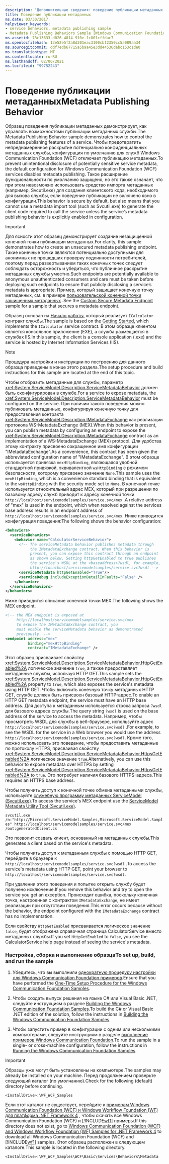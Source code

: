 ```yaml
---
description: 'Дополнительные сведения: поведение публикации метаданных'
title: Поведение публикации метаданных
ms.date: 03/30/2017
helpviewer_keywords:
- service behaviors, metadata publishing sample
- Metadata Publishing Behaviors Sample [Windows Communication Foundation]
ms.assetid: 78c13633-d026-4814-910e-1c801cffdac7
ms.openlocfilehash: 13e52e5f2a8d301eac3100cbf2350cc5a089aa34
ms.sourcegitcommit: ddf7edb67715a5b9a45e3dd44536dabc153c1de0
ms.translationtype: MT
ms.contentlocale: ru-RU
ms.lasthandoff: 02/06/2021
ms.locfileid: "99752243"
---
```

# <a name="metadata-publishing-behavior"></a><span data-ttu-id="948e0-103">Поведение публикации метаданных</span><span class="sxs-lookup"><span data-stu-id="948e0-103">Metadata Publishing Behavior</span></span>

<span data-ttu-id="948e0-104">Образец поведения публикации метаданных демонстрирует, как управлять возможностями публикации метаданных службы.</span><span class="sxs-lookup"><span data-stu-id="948e0-104">The Metadata Publishing Behavior sample demonstrates how to control the metadata publishing features of a service.</span></span> <span data-ttu-id="948e0-105">Чтобы предотвратить непреднамеренное раскрытие потенциально конфиденциальных метаданных службы, конфигурация по умолчанию для служб Windows Communication Foundation (WCF) отключает публикацию метаданных.</span><span class="sxs-lookup"><span data-stu-id="948e0-105">To prevent unintentional disclosure of potentially sensitive service metadata, the default configuration for Windows Communication Foundation (WCF) services disables metadata publishing.</span></span> <span data-ttu-id="948e0-106">Такое расширение функциональности по умолчанию защищено, но это также означает, что при этом невозможно использовать средство импорта метаданных (например, Svcutil.exe) для создания клиентского кода, необходимого для вызова службы, если поведение публикации не включено явно в конфигурации.</span><span class="sxs-lookup"><span data-stu-id="948e0-106">This behavior is secure by default, but also means that you cannot use a metadata import tool (such as Svcutil.exe) to generate the client code required to call the service unless the service’s metadata publishing behavior is explicitly enabled in configuration.</span></span>  
  
> [!IMPORTANT]
> <span data-ttu-id="948e0-107">Для ясности этот образец демонстрирует создание незащищенной конечной точки публикации метаданных.</span><span class="sxs-lookup"><span data-stu-id="948e0-107">For clarity, this sample demonstrates how to create an unsecured metadata publishing endpoint.</span></span> <span data-ttu-id="948e0-108">Такие конечные точки являются потенциально доступными для анонимных не прошедших проверку подлинности потребителей, поэтому перед развертыванием таких конечных точек следует соблюдать осторожность и убедиться, что публичное раскрытие метаданных службы уместно.</span><span class="sxs-lookup"><span data-stu-id="948e0-108">Such endpoints are potentially available to anonymous unauthenticated consumers and care must be taken before deploying such endpoints to ensure that publicly disclosing a service’s metadata is appropriate.</span></span> <span data-ttu-id="948e0-109">Пример, который защищает конечную точку метаданных, см. в примере [пользовательской конечной точки защищенных метаданных](custom-secure-metadata-endpoint.md) .</span><span class="sxs-lookup"><span data-stu-id="948e0-109">See the [Custom Secure Metadata Endpoint](custom-secure-metadata-endpoint.md) sample for a sample that secures a metadata endpoint.</span></span>  
  
 <span data-ttu-id="948e0-110">Образец основан на [Начало работы](getting-started-sample.md), который реализует `ICalculator` контракт службы.</span><span class="sxs-lookup"><span data-stu-id="948e0-110">The sample is based on the [Getting Started](getting-started-sample.md), which implements the `ICalculator` service contract.</span></span> <span data-ttu-id="948e0-111">В этом образце клиентом является консольное приложение (EXE), а служба размещается в службах IIS.</span><span class="sxs-lookup"><span data-stu-id="948e0-111">In this sample, the client is a console application (.exe) and the service is hosted by Internet Information Services (IIS).</span></span>  
  
> [!NOTE]
> <span data-ttu-id="948e0-112">Процедура настройки и инструкции по построению для данного образца приведены в конце этого раздела.</span><span class="sxs-lookup"><span data-stu-id="948e0-112">The setup procedure and build instructions for this sample are located at the end of this topic.</span></span>  
  
 <span data-ttu-id="948e0-113">Чтобы отобразить метаданные для службы, параметр <xref:System.ServiceModel.Description.ServiceMetadataBehavior> должен быть сконфигурирован в службе.</span><span class="sxs-lookup"><span data-stu-id="948e0-113">For a service to expose metadata, the <xref:System.ServiceModel.Description.ServiceMetadataBehavior> must be configured on the service.</span></span> <span data-ttu-id="948e0-114">При наличии такого поведения можно публиковать метаданные, конфигурируя конечную точку для предоставления контракта <xref:System.ServiceModel.Description.IMetadataExchange> как реализации протокола WS-MetadataExchange (MEX).</span><span class="sxs-lookup"><span data-stu-id="948e0-114">When this behavior is present, you can publish metadata by configuring an endpoint to expose the <xref:System.ServiceModel.Description.IMetadataExchange> contract as an implementation of a WS-MetadataExchange (MEX) protocol.</span></span> <span data-ttu-id="948e0-115">Для удобства этому контракту присвоено сокращенное имя конфигурации "IMetadataExchange".</span><span class="sxs-lookup"><span data-stu-id="948e0-115">As a convenience, this contract has been given the abbreviated configuration name of "IMetadataExchange".</span></span> <span data-ttu-id="948e0-116">В этом образце используется привязка `mexHttpBinding`, являющаяся удобной стандартной привязкой, эквивалентной `wsHttpBinding` с режимом безопасности, которому присвоено значение `None`.</span><span class="sxs-lookup"><span data-stu-id="948e0-116">This sample uses the `mexHttpBinding`, which is a convenience standard binding that is equivalent to the `wsHttpBinding` with the security mode set to `None`.</span></span> <span data-ttu-id="948e0-117">В конечной точке используется относительный адрес MEX, который при разрешении по базовому адресу служб приводит к адресу конечной точки `http://localhost/servicemodelsamples/service.svc/mex` .</span><span class="sxs-lookup"><span data-stu-id="948e0-117">A relative address of "mex" is used in the endpoint, which when resolved against the services base address results in an endpoint address of `http://localhost/servicemodelsamples/service.svc/mex`.</span></span> <span data-ttu-id="948e0-118">Ниже приводится конфигурация поведения:</span><span class="sxs-lookup"><span data-stu-id="948e0-118">The following shows the behavior configuration:</span></span>  
  
```xml  
<behaviors>  
  <serviceBehaviors>  
    <behavior name="CalculatorServiceBehavior">  
      <!-- The serviceMetadata behavior publishes metadata through   
           the IMetadataExchange contract. When this behavior is   
           present, you can expose this contract through an endpoint   
           as shown below. Setting httpGetEnabled to true publishes   
           the service's WSDL at the <baseaddress>?wsdl, for example,  
           http://localhost/servicemodelsamples/service.svc?wsdl -->  
      <serviceMetadata httpGetEnabled="True"/>  
      <serviceDebug includeExceptionDetailInFaults="False" />  
    </behavior>  
  </serviceBehaviors>  
</behaviors>  
```  
  
 <span data-ttu-id="948e0-119">Ниже приводится описание конечной точки MEX.</span><span class="sxs-lookup"><span data-stu-id="948e0-119">The following shows the MEX endpoint.</span></span>  
  
```xml  
<!-- the MEX endpoint is exposed at   
     http://localhost/servicemodelsamples/service.svc/mex   
     To expose the IMetadataExchange contract, you   
     must enable the serviceMetadata behavior as demonstrated                           
     previously. -->  
<endpoint address="mex"  
          binding="mexHttpBinding"  
          contract="IMetadataExchange" />  
```  
  
 <span data-ttu-id="948e0-120">Этот образец присваивает свойству <xref:System.ServiceModel.Description.ServiceMetadataBehavior.HttpGetEnabled%2A> логическое значение `true`, а также предоставляет метаданные службы, используя HTTP GET.</span><span class="sxs-lookup"><span data-stu-id="948e0-120">This sample sets the <xref:System.ServiceModel.Description.ServiceMetadataBehavior.HttpGetEnabled%2A> property to `true`, which also exposes the service's metadata using HTTP GET.</span></span> <span data-ttu-id="948e0-121">Чтобы включить конечную точку метаданных HTTP GET, службе должен быть присвоен базовый HTTP-адрес.</span><span class="sxs-lookup"><span data-stu-id="948e0-121">To enable an HTTP GET metadata endpoint, the service must have an HTTP base address.</span></span> <span data-ttu-id="948e0-122">Для доступа к метаданным используется строка запроса `?wsdl` для базового адреса службы.</span><span class="sxs-lookup"><span data-stu-id="948e0-122">The query string `?wsdl` is used on the base address of the service to access the metadata.</span></span> <span data-ttu-id="948e0-123">Например, чтобы просмотреть WSDL для службы в веб-браузере, используйте адрес `http://localhost/servicemodelsamples/service.svc?wsdl` .</span><span class="sxs-lookup"><span data-stu-id="948e0-123">For example, to see the WSDL for the service in a Web browser you would use the address `http://localhost/servicemodelsamples/service.svc?wsdl`.</span></span> <span data-ttu-id="948e0-124">Кроме того, можно использовать это поведение, чтобы предоставить метаданные по протоколу HTTPS, присваивая свойству <xref:System.ServiceModel.Description.ServiceMetadataBehavior.HttpsGetEnabled%2A> логическое значение `true`.</span><span class="sxs-lookup"><span data-stu-id="948e0-124">Alternatively, you can use this behavior to expose metadata over HTTPS by setting <xref:System.ServiceModel.Description.ServiceMetadataBehavior.HttpsGetEnabled%2A> to `true`.</span></span> <span data-ttu-id="948e0-125">Это потребует наличия базового HTTPS-адреса.</span><span class="sxs-lookup"><span data-stu-id="948e0-125">This requires an HTTPS base address.</span></span>  
  
 <span data-ttu-id="948e0-126">Чтобы получить доступ к конечной точке обмена метаданными службы, используйте [служебную программу метаданных ServiceModel (Svcutil.exe)](../servicemodel-metadata-utility-tool-svcutil-exe.md).</span><span class="sxs-lookup"><span data-stu-id="948e0-126">To access the service's MEX endpoint use the [ServiceModel Metadata Utility Tool (Svcutil.exe)](../servicemodel-metadata-utility-tool-svcutil-exe.md).</span></span>  
  
 `svcutil.exe /n:"http://Microsoft.ServiceModel.Samples,Microsoft.ServiceModel.Samples" http://localhost/servicemodelsamples/service.svc/mex /out:generatedClient.cs`  
  
 <span data-ttu-id="948e0-127">Это позволит создать клиент, основанный на метаданных службы.</span><span class="sxs-lookup"><span data-stu-id="948e0-127">This generates a client based on the service's metadata.</span></span>  
  
 <span data-ttu-id="948e0-128">Чтобы получить доступ к метаданным службы с помощью HTTP GET, перейдите в браузере к `http://localhost/servicemodelsamples/service.svc?wsdl` .</span><span class="sxs-lookup"><span data-stu-id="948e0-128">To access the service's metadata using HTTP GET, point your browser to `http://localhost/servicemodelsamples/service.svc?wsdl`.</span></span>  
  
 <span data-ttu-id="948e0-129">При удалении этого поведения и попытке открыть службу будет получено исключение.</span><span class="sxs-lookup"><span data-stu-id="948e0-129">If you remove this behavior and try to open the service you get an exception.</span></span> <span data-ttu-id="948e0-130">Происходит ошибка, поскольку конечная точка, настроенная с контрактом `IMetadataExchange`, не имеет реализации при отсутствии поведения.</span><span class="sxs-lookup"><span data-stu-id="948e0-130">This error occurs because without the behavior, the endpoint configured with the `IMetadataExchange` contract has no implementation.</span></span>  
  
 <span data-ttu-id="948e0-131">Если свойству `HttpGetEnabled` присваивается логическое значение `false`, будет отображена справочная страница CalculatorService вместо метаданных службы.</span><span class="sxs-lookup"><span data-stu-id="948e0-131">If you set `HttpGetEnabled` to `false`, you see the CalculatorService help page instead of seeing the service's metadata.</span></span>  
  
### <a name="to-set-up-build-and-run-the-sample"></a><span data-ttu-id="948e0-132">Настройка, сборка и выполнение образца</span><span class="sxs-lookup"><span data-stu-id="948e0-132">To set up, build, and run the sample</span></span>  
  
1. <span data-ttu-id="948e0-133">Убедитесь, что вы выполнили [однократную процедуру настройки для Windows Communication Foundation примеров](one-time-setup-procedure-for-the-wcf-samples.md).</span><span class="sxs-lookup"><span data-stu-id="948e0-133">Ensure that you have performed the [One-Time Setup Procedure for the Windows Communication Foundation Samples](one-time-setup-procedure-for-the-wcf-samples.md).</span></span>  
  
2. <span data-ttu-id="948e0-134">Чтобы создать выпуск решения на языке C# или Visual Basic .NET, следуйте инструкциям в разделе [Building the Windows Communication Foundation Samples](building-the-samples.md).</span><span class="sxs-lookup"><span data-stu-id="948e0-134">To build the C# or Visual Basic .NET edition of the solution, follow the instructions in [Building the Windows Communication Foundation Samples](building-the-samples.md).</span></span>  
  
3. <span data-ttu-id="948e0-135">Чтобы запустить пример в конфигурации с одним или несколькими компьютерами, следуйте инструкциям в разделе [выполнение примеров Windows Communication Foundation](running-the-samples.md).</span><span class="sxs-lookup"><span data-stu-id="948e0-135">To run the sample in a single- or cross-machine configuration, follow the instructions in [Running the Windows Communication Foundation Samples](running-the-samples.md).</span></span>  
  
> [!IMPORTANT]
> <span data-ttu-id="948e0-136">Образцы уже могут быть установлены на компьютере.</span><span class="sxs-lookup"><span data-stu-id="948e0-136">The samples may already be installed on your machine.</span></span> <span data-ttu-id="948e0-137">Перед продолжением проверьте следующий каталог (по умолчанию).</span><span class="sxs-lookup"><span data-stu-id="948e0-137">Check for the following (default) directory before continuing.</span></span>  
>
> `<InstallDrive>:\WF_WCF_Samples`  
>
> <span data-ttu-id="948e0-138">Если этот каталог не существует, перейдите к [примерам Windows Communication Foundation (WCF) и Windows Workflow Foundation (WF) для платформа .NET Framework 4](https://www.microsoft.com/download/details.aspx?id=21459) , чтобы скачать все Windows Communication Foundation (WCF) и [!INCLUDE[wf1](../../../../includes/wf1-md.md)] примеры.</span><span class="sxs-lookup"><span data-stu-id="948e0-138">If this directory does not exist, go to [Windows Communication Foundation (WCF) and Windows Workflow Foundation (WF) Samples for .NET Framework 4](https://www.microsoft.com/download/details.aspx?id=21459) to download all Windows Communication Foundation (WCF) and [!INCLUDE[wf1](../../../../includes/wf1-md.md)] samples.</span></span> <span data-ttu-id="948e0-139">Этот образец расположен в следующем каталоге.</span><span class="sxs-lookup"><span data-stu-id="948e0-139">This sample is located in the following directory.</span></span>  
>
> `<InstallDrive>:\WF_WCF_Samples\WCF\Basic\Services\Behaviors\Metadata`  
